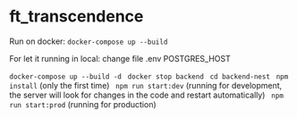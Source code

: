 # ft_transcendence

Run on docker:
``` docker-compose up --build ```

For let it running in local:
change file .env POSTGRES_HOST


``` docker-compose up --build -d ```
``` docker stop backend```
``` cd backend-nest```
``` npm install``` (only the first time)
``` npm run start:dev``` (running for development, the server will look for changes in the code and restart automatically)
``` npm run start:prod``` (running for production)

